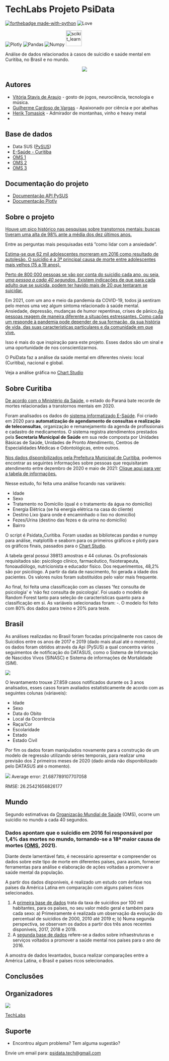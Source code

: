 # TechLabs Projeto PsiData

[![forthebadge made-with-python](http://ForTheBadge.com/images/badges/made-with-python.svg)](https://www.python.org/)
![Love](http://ForTheBadge.com/images/badges/built-with-love.svg)


![Plotly](https://img.shields.io/badge/Plotly-239120?style=for-the-badge&logo=plotly&logoColor=white)
![Pandas](https://img.shields.io/badge/Pandas-2C2D72?style=for-the-badge&logo=pandas&logoColor=white)
![Numpy](https://img.shields.io/badge/Numpy-777BB4?style=for-the-badge&logo=numpy&logoColor=white)
<a href="https://scikit-learn.org/" target="_blank"> <img src="https://upload.wikimedia.org/wikipedia/commons/0/05/Scikit_learn_logo_small.svg" alt="scikit_learn" width="50" height="50"/> <a>


Análise de dados relacionados à casos de suícidio e saúde mental em Curitiba, no Brasil e no mundo. 

<p align="center">
   <img src="Imagens/logo psidata.png" >
</p>

## Autores

- [Vitória Stavis de Araujo](https://vitoriastavis.github.io/vitoriastavis/) - gosto de jogos, neurociência, tecnologia e música.
- [Guilherme Cardoso de Vargas](https://github.com/vargacypher) -  Apaixonado por ciência e por abelhas
- [Herik Tomasiok](https://github.com/Herik-T) - Admirador de montanhas, vinho e heavy metal
-

## Base de dados

- Data SUS ([PySUS](https://pypi.org/project/PySUS))
- [E-Saúde - Curitiba](https://www.curitiba.pr.gov.br/dadosabertos/busca/?pagina=8)
- [OMS 1](https://apps.who.int/gho/data/node.main.MENTALHEALTH?lang=en)
- [OMS 2](https://apps.who.int/gho/data/node.sdg.3-4-data?lang=en)
- [OMS 3](https://www.who.int/teams/mental-health-and-substance-use/suicide-data)


## Documentação do projeto

- [Documentação API PySUS](https://pysus.readthedocs.io/_/downloads/en/latest/pdf/)
- [Documentação Plotly](https://plotly.com/python/)

## Sobre o projeto

[Houve um pico histórico nas pesquisas sobre transtornos mentais: buscas tiveram uma alta de 98% ante a média dos dez últimos anos.](https://saude.estadao.com.br/noticias/geral,com-pandemia-buscas-relacionadas-a-transtornos-mentais-no-google-batem-recorde,70003445996)

Entre as perguntas mais pesquisadas está ”como lidar com a ansiedade”. 

[Estima-se que 62 mil adolescentes morreram em 2016 como resultado de autolesão. O suicídio é a 3ª principal causa de morte entre adolescentes mais velhos (15 a 19 anos).](https://www.paho.org/pt/topicos/saude-mental-dos-adolescentes)

[Perto de 800 000 pessoas se vão por conta do suicídio cada ano, ou seja, *uma pessoa a cada 40 segundos*. Existem indicações de que para cada adulto que se suicida, podem ter havido mais de 20 que tentaram se suicidar.](https://www.who.int/teams/mental-health-and-substance-use/suicide-data)

Em 2021, com um ano e meio da pandemia da COVID-19, todos já sentiram pelo menos uma vez algum sintoma relacionado à saúde mental. Ansiedade, depressão, mudanças de humor repentinas, crises de pânico.[As pessoas reagem de maneira diferente a situações estressantes. Como cada um responde à pandemia pode depender de sua formação, da sua história de vida, das suas características particulares e da comunidade em que vive.](http://bvsms.saude.gov.br/ultimas-noticias/3427-saude-mental-e-a-pandemia-de-covid-19)

Isso é mais do que inspiração para este projeto. Esses dados são um sinal e uma oportunidade de nos conscientizarmos. 

O PsiData faz a análise da saúde mental em diferentes níveis: local (Curitiba), nacional e global.

Veja a análise gráfica no [Chart Studio](https://chart-studio.plotly.com/dashboard/psidata:6)

## Sobre Curitiba

[De acordo com o Ministério da Saúde,](https://www.bemparana.com.br/noticia/pr-bate-recorde-de-mortes-relacionadas-a-transtornos-mentais-diz-ministerio-da-saude) o estado do Paraná bate recorde de mortes relacionadas a transtornos mentais em 2020.

Foram analisados os dados do [sistema informatizado E-Saúde](http://esaude.curitiba.pr.gov.br/PortalSaude/). Foi criado em 2020 para **automatização de agendamento de consultas e realização de teleconsultas**, organização e remanejamento da agenda de profissionais e cadastro de medicamentos. O sistema registra atendimentos prestados pela **Secretaria Municipal de Saúde** em sua rede composta por Unidades Básicas de Saúde, Unidades de Pronto Atendimento, Centros de Especialidades Médicas e Odontológicas, entre outros. 

[Nos dados disponibilizados pela Prefeitura Municipal de Curitiba](https://www.curitiba.pr.gov.br/dadosabertos/busca/?pagina=8), podemos encontrar as seguintes informações sobre pessoas que requisitaram atendimento entre dezembro de 2020 e maio de 2021:
[Clique aqui para ver a tabela de informações.](https://imgur.com/a/DJyoQ9Y)

Nesse estudo, foi feita uma análise focando nas variáveis:
* Idade
* Sexo
* Tratamento no Domícilio (qual é o tratamento da água no domicílio)
* Energia Elétrica (se há energia elétrica na casa do cliente)
* Destino Lixo (para onde é encaminhado o lixo no domicílio)
* Fezes/Urina (destino das fezes e da urina no domicílio)
* Bairro

O script é Psidata_Curitiba. Foram usadas as bibliotecas pandas e numpy para análise, matplotlib e seaborn para os primeiros gráficos e plotly para os gráficos finais, passados para o [Chart Studio](https://chart-studio.plotly.com/dashboard/psidata:6).

A tabela geral possui 39813 amostras e 44 colunas. Os profissionais requisitados são: psicólogo clínico, farmacêutico, fisioterapeuta, fonoaudiólogo, nutricionista e educador físico. Dos requerimentos, 48,2% são por psicólogo. A partir da data de nascimento, foi gerada a idade dos pacientes. Os valores nulos foram substituídos pelo valor mais frequente.

Ao final, foi feita uma classificação com as classes 'fez consulta de psicologia' e 'não fez consulta de psicologia'. Foi usado o modelo de Random Forest tanto para seleção de características quanto para a classificação em si. As variáveis selecionadas foram: -.
O modelo foi feito com 80% dos dados para treino e 20% para teste. 

## Brasil
As análises realizadas no Brasil foram focadas principalmente nos casos de Suícidios entre os anos de 2017 e 2019 (dado mais atual até o momento) , os dados foram obtidos através da Api (PySUS) a qual concentra vários seguimentos de notificação do DATASUS, como o Sistema de Informação de Nascidos Vivos (SINASC) e Sistema de informações de Mortalidade (SIM). 
   
<img src="/dados_Brasil/SuícidiosBrasil(2017-2019).png" >
   
    
O levantamento trouxe 27.859 casos notificados durante os 3 anos analisados, esses casos foram avaliados estatisticamente de acordo com as seguintes colunas (váriaveis): 
* Idade
* Sexo
* Data do Obito
* Local da Ocorrência
* Raça/Cor
* Escolaridade
* Estado
* Estado Civil
 
Por fim os dados foram manipulados novamente para a construção de um modelo de regressão utilizando séries temporais, para realizar uma previsão dos 2 primeiros meses de 2020 (dado ainda não disponibilizado pelo DATASUS até o momento).
   
<img src="/dados_Brasil/regressao.png" >
   Average error: 21.687789107707058
   
   
   RMSE: 26.25421656826177
   
   
## Mundo
Segundo estimativas da [Organização Mundial de Saúde](https://www.who.int/teams/mental-health-and-substance-use/suicide-data) (OMS), ocorre um suicídio no mundo a cada 40 segundos.
### **Dados apontam que o suicídio em 2016 foi responsável por 1,4% das mortes no mundo, tornando-se a 18ª maior causa de mortes ([OMS](https://www.who.int/teams/mental-health-and-substance-use/suicide-data), 2021).**

Diante deste lamentável fato, é necessário apresentar e compreender os dados sobre este tipo de morte em diferentes países, para assim, fornecer ferramentas para análise e elaboração de ações voltadas a promover a saúde mental da população.

A partir dos dados disponíveis, é realizado um estudo com ênfase nos países da América Latina em comparação com alguns países ricos selecionados.
1.  A [primeira base de dados](https://apps.who.int/gho/data/node.main.MHSUICIDE?lang=en) trata da taxa de suicídios por 100 mil habitantes, para os países, no seu valor médio geral e também para cada sexo:
          a) Primeiramente é realizada um observação da evolução do percentual de suicídios de 2000, 2010 até 2019 e;
          b) Numa segunda perspectiva, se observam os dados a partir dos três anos recentes disponíveis, 2017, 2018 e 2019. 
2.  A [segunda base de dados](https://apps.who.int/gho/data/node.main.MHFAC?lang=en) refere-se a dados sobre infraestruturas e serviços voltados a promover a saúde mental nos países para o ano de 2016.


A amostra de dados levantados, busca realizar comparações entre a América Latina, o Brasil e países ricos selecionados.
## Conclusões



## Organizadores
<img src="Imagens/logo techlabs.png" >
   
[TechLabs](https://www.techlabs.org/)   

## Suporte

* Encontrou algum problema? Tem alguma sugestão?

Envie um email para: 
psidata.tech@gmail.com

